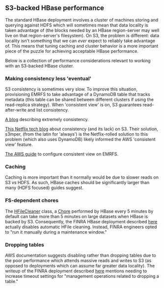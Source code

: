 ## S3-backed HBase performance

The standard HBase deployment involves a cluster of machines storing and
querying against HDFS which will sometimes mean that data locality is
taken advantage of (the blocks needed by an HBase region-server may well
live on that region-server's filesystem). On S3, the problem is
different: data locality isn't something that we can *ever* expect to
reliably take advantage of. This means that tuning caching and cluster
behavior is a more important piece of the puzzle for achieving acceptable
HBase performance.

Below is a collection of performance considerations relevant to working
with an S3-backed HBase cluster.


### Making consistency less 'eventual'

S3 consistency is sometimes very slow. To improve this situation,
provisioning EMRFS to take advantage of a DynamoDB table that tracks
metadata (this table can be shared between different clusters if using
the read-replica strategy). When 'consistent view' is on, S3 guarantees
read-after-write and list consistency.

[A blog](http://www.stackdriver.com/eventual-consistency-really-eventual/)
describing extremely consistency.

[This Netflix tech blog](https://www.infoq.com/news/2015/01/emrfs-s3-consistency)
about consistency (and its lack) on S3. Their solution, s3mper, (from
the latin for 'always') is the Netflix-rolled solution to this problem
(which also uses DynamoDB) likely informed the AWS 'consistent view'
feature.

[The AWS guide](http://docs.aws.amazon.com/emr/latest/ReleaseGuide/emr-5.1.0/emrfs-configure-consistent-view.html)
to configure consistent view on EMRFS.


### Caching
Caching is more important than it normally would be due to slower reads
on S3 vs HDFS. As such, HBase caches should be significantly larger than
many (HDFS focused) guides suggest.


### FS-dependent chores
The [HFileCleaner](https://hbase.apache.org/0.94/apidocs/org/apache/hadoop/hbase/master/cleaner/HFileCleaner.html)
class, a [Chore](https://hbase.apache.org/0.94/apidocs/org/apache/hadoop/hbase/Chore.html)
performed by HBase every 5 minutes by default can take more than 5
minutes on large datasets when HBase is backed by S3. Consequently, the
FINRA HBase deployment described [here](https://aws.amazon.com/blogs/big-data/low-latency-access-on-trillions-of-records-finras-architecture-using-apache-hbase-on-amazon-emr-with-amazon-s3/)
actually disables automatic HFile cleaning. Instead, FINRA engineers opted to
"run it manually during a maintenance window."


### Dropping tables
AWS documentation suggests disabling rather than dropping tables due to
the poor performance which attends massive reads and writes to S3 (as
opposed to deployments which can assume far greater data locality). The
writeup of the FINRA deployment described [here](https://aws.amazon.com/blogs/big-data/low-latency-access-on-trillions-of-records-finras-architecture-using-apache-hbase-on-amazon-emr-with-amazon-s3/)
mentions needing to increase timeout settings for "management operations
related to dropping a table."

